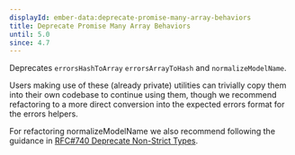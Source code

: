 ```yaml
---
displayId: ember-data:deprecate-promise-many-array-behaviors
title: Deprecate Promise Many Array Behaviors
until: 5.0
since: 4.7
---
```


Deprecates `errorsHashToArray` `errorsArrayToHash` and `normalizeModelName`.

Users making use of these (already private) utilities can trivially copy them into their own codebase to continue using them, though we recommend refactoring to a more direct conversion into the expected errors format for the errors helpers.

For refactoring normalizeModelName we also recommend following the guidance in [RFC#740 Deprecate Non-Strict Types](https://github.com/emberjs/rfcs/pull/740).
